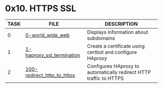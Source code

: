 # 0x10. HTTPS SSL

|TASK|FILE|DESCRIPTION|
|----|----|-----------|
|0| [0-world_wide_web](https://github.com/adeniyitobi055/alx-system_engineering-devops/blob/master/0x10-https_ssl/0-world_wide_web) | Displays information about subdomains |
|1| [1-haproxy_ssl_termination](https://github.com/adeniyitobi055/alx-system_engineering-devops/blob/master/0x10-https_ssl/1-haproxy_ssl_termination) | Create a certificate using certbot and configure HAproxy|
|2| [100-redirect_http_to_https](https://github.com/adeniyitobi055/alx-system_engineering-devops/blob/master/0x10-https_ssl/100-redirect_http_to_https) | Configures HAproxy to automatically redirect HTTP traffic to HTTPS |
